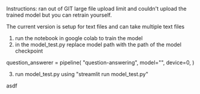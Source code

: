 Instructions:
ran out of GIT large file upload limit and couldn't upload the trained model
but you can retrain yourself.

The current version is setup for text files and can take multiple text files

1. run the notebook in google colab to train the model
2. in the model_test.py replace model path with the path of the model checkpoint

question_answerer = pipeline(
    "question-answering",
    model="<model checkpoint path>",
    device=0,
)

3. run model_test.py using "streamlit run model_test.py"

asdf